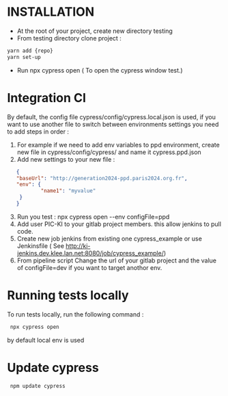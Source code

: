 # INSTALLATION
* At the root of your project, create new directory testing
* From testing directory clone project :
```bash
yarn add {repo}
yarn set-up
```
* Run npx cypress open ( To open the cypress window test.)  
  
# Integration CI

By default, the config file cypress/config/cypress.local.json is used, if you want to use another file 
to switch between environments settings you need to add steps in order :

 1. For example if we need to add env variables to ppd environment, create new file in cypress/config/cypress/ and
  name it cypress.ppd.json
 2. Add new settings to your new file : 
 ```json
    {   
    "baseUrl": "http://generation2024-ppd.paris2024.org.fr",
    "env": {
            "name1": "myvalue"
     }
    }
``` 
 3. Run you test : npx cypress open --env configFile=ppd  
 4. Add user PIC-KI to your gitlab project members. this allow jenkins to pull code.
 5. Create new job jenkins from existing one cypress_example or use Jenkinsfile ( See http://ki-jenkins.dev.klee.lan.net:8080/job/cypress_example/)
 6. From pipeline script Change the url of your gitlab project and the value of configFile=dev if you want to target anothor env.
 
 # Running tests locally
 
 To run tests locally, run the following command :
```bash
 npx cypress open 
```
by default local env is used


# Update cypress
 
```bash
 npm update cypress
```
